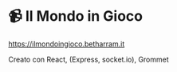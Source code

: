 # 📹 Il Mondo in Gioco

https://ilmondoingioco.betharram.it

Creato con React, (Express, socket.io), Grommet
